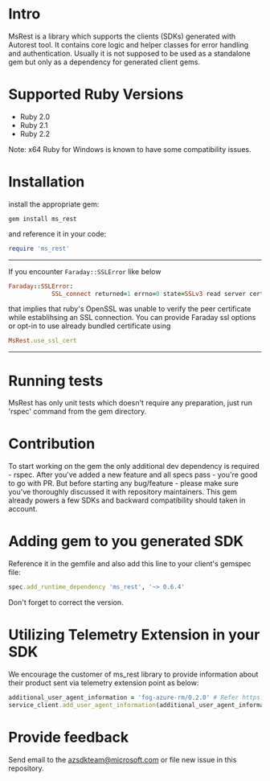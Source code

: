 # Intro

MsRest is a library which supports the clients (SDKs) generated with Autorest tool. It contains core logic and helper classes for error handling and authentication. Usually it is not supposed to be used as a standalone gem but only as a dependency for generated client gems.

# Supported Ruby Versions

* Ruby 2.0
* Ruby 2.1
* Ruby 2.2

Note: x64 Ruby for Windows is known to have some compatibility issues.

# Installation

install the appropriate gem:

```
gem install ms_rest
```

and reference it in your code:

```Ruby
require 'ms_rest'
```
---
If you encounter `Faraday::SSLError` like below 
```Ruby
Faraday::SSLError:
            SSL_connect returned=1 errno=0 state=SSLv3 read server certificate B: certificate verify failed
```
that implies that ruby's OpenSSL was unable to verify the peer certificate while establihsing an SSL connection. You can provide Faraday ssl options or opt-in to use already bundled certificate using
```Ruby
MsRest.use_ssl_cert
```
---

# Running tests

MsRest has only unit tests which doesn't require any preparation, just run 'rspec' command from the gem directory.

# Contribution

To start working on the gem the only additional dev dependency is required - rspec. After you've added a new feature and all specs pass - you're good to go with PR. But before starting any bug/feature - please make sure you've thoroughly discussed it with repository maintainers. This gem already powers a few SDKs and backward compatibility should taken in account.

# Adding gem to you generated SDK

Reference it in the gemfile and also add this line to your client's gemspec file:

```ruby
spec.add_runtime_dependency 'ms_rest', '~> 0.6.4'
```
Don't forget to correct the version.

# Utilizing Telemetry Extension in your SDK

We encourage the customer of ms_rest library to provide information about their product sent via telemetry extension point as below:

```ruby
additional_user_agent_information = 'fog-azure-rm/0.2.0' # Refer https://github.com/Azure/azure-sdk-for-ruby/issues/517 for more info.
service_client.add_user_agent_information(additional_user_agent_information)
```


# Provide feedback

Send email to the azsdkteam@microsoft.com or file new issue in this repository.
